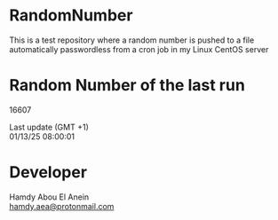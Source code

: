 # RandomNumber    
This is a test repository where a random number is pushed to a file automatically passwordless from a cron job in my Linux CentOS server    
# Random Number of the last run   
16607
      
Last update (GMT +1)    
01/13/25 08:00:01
# Developer    
Hamdy Abou El Anein   
hamdy.aea@protonmail.com

